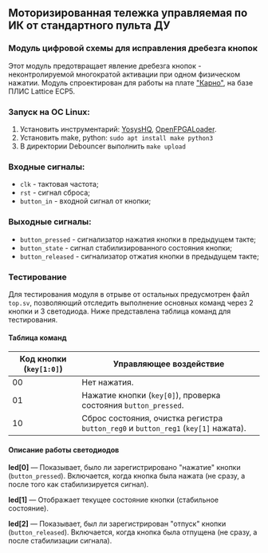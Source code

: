 ## Моторизированная тележка управляемая по ИК от стандартного пульта ДУ
### Модуль цифровой схемы для исправления дребезга кнопок

Этот модуль предотвращает явление дребезга кнопок - неконтролируемой многократой активации при одном физическом нажатии.
Модуль спроектирован для работы на плате ["Карно"](https://github.com/Fabmicro-LLC/Karnix_ASB-254), на базе ПЛИС Lattice ECP5.

### Запуск на ОС Linux:
1. Установить инструментарий: [YosysHQ](https://github.com/YosysHQ/oss-cad-suite-build/releases/), [OpenFPGALoader](https://github.com/trabucayre/openFPGALoader).
2. Установить make, python: `sudo apt install make python3`
3. В директории Debouncer выполнить `make upload`

### Входные сигналы:
* `clk` - тактовая частота;
* `rst` - сигнал сброса;
* `button_in` - входной сигнал от кнопки;

### Выходные сигналы:
* `button_pressed` - сигнализатор нажатия кнопки в предыдущем такте;
* `button_state` - сигнал стабилизированного состояния кнопки;
* `button_released` - сигнализатор отжатия кнопки в предыдущем такте;

### Тестирование
Для тестирования модуля в отрыве от остальных предусмотрен файл `top.sv`, позволяющий отследить выполнение основных команд через 2 кнопки и 3 светодиода.
Ниже представлена таблица команд для тестирования.

#### Таблица команд

| Код кнопки (`key[1:0]`) | Управляющее воздействие                              |
|----------------------|------------------------------------------------------|
| 00                   | Нет нажатия.    |
| 01                   | Нажатие кнопки (`key[0]`), проверка состояния `button_pressed`. |
| 10                   | Сброс состояния, очистка регистра `button_reg0` и `button_reg1` (`key[1]` нажата). |

#### Описание работы светодиодов

**led[0]** — Показывает, было ли зарегистрировано "нажатие" кнопки (`button_pressed`).
Включается, когда кнопка была нажата (не сразу, а после того как стабилизируется сигнал).

**led[1]** — Отображает текущее состояние кнопки (стабильное состояние).

**led[2]** — Показывает, был ли зарегистрирован "отпуск" кнопки (`button_released`).
Включается, когда кнопка была отпущена (не сразу, а после стабилизации сигнала).
